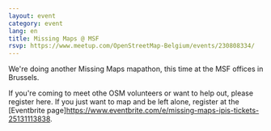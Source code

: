 ```yaml
---
layout: event
category: event
lang: en
title: Missing Maps @ MSF
rsvp: https://www.meetup.com/OpenStreetMap-Belgium/events/230808334/
---
```


We're doing another Missing Maps mapathon, this time at the MSF offices in Brussels.

If you're coming to meet othe OSM volunteers or want to help out, please register here. If you just want to map and be left alone, register at the [Eventbrite page]<https://www.eventbrite.com/e/missing-maps-ipis-tickets-25131113838>.
